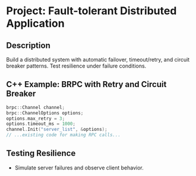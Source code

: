 # Project: Fault-tolerant Distributed Application

## Description
Build a distributed system with automatic failover, timeout/retry, and circuit breaker patterns. Test resilience under failure conditions.

## C++ Example: BRPC with Retry and Circuit Breaker
```cpp
brpc::Channel channel;
brpc::ChannelOptions options;
options.max_retry = 3;
options.timeout_ms = 1000;
channel.Init("server_list", &options);
// ...existing code for making RPC calls...
```

## Testing Resilience
- Simulate server failures and observe client behavior.
